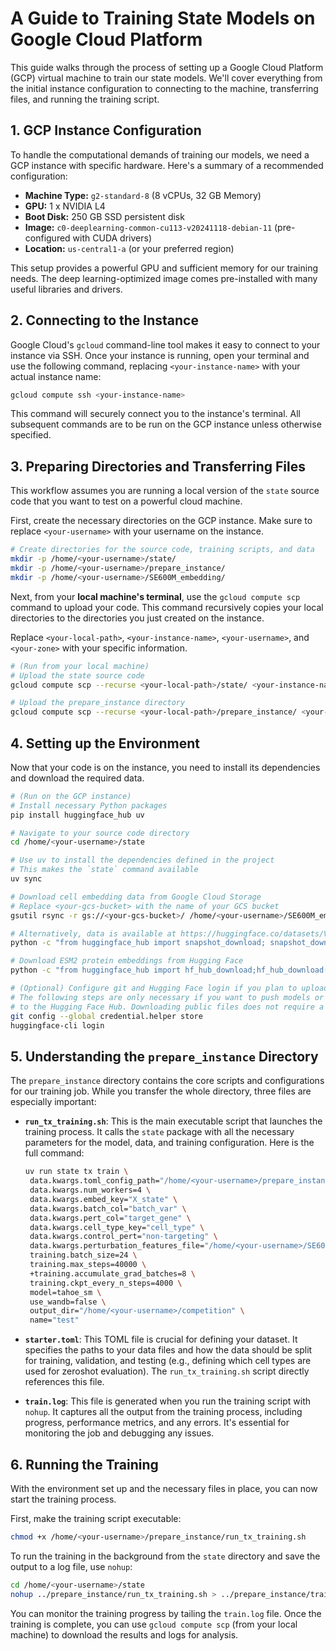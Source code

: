 # A Guide to Training State Models on Google Cloud Platform

This guide walks through the process of setting up a Google Cloud Platform (GCP) virtual machine to train our state models. We'll cover everything from the initial instance configuration to connecting to the machine, transferring files, and running the training script.

## 1. GCP Instance Configuration

To handle the computational demands of training our models, we need a GCP instance with specific hardware. Here's a summary of a recommended configuration:

*   **Machine Type:** `g2-standard-8` (8 vCPUs, 32 GB Memory)
*   **GPU:** 1 x NVIDIA L4
*   **Boot Disk:** 250 GB SSD persistent disk
*   **Image:** `c0-deeplearning-common-cu113-v20241118-debian-11` (pre-configured with CUDA drivers)
*   **Location:** `us-central1-a` (or your preferred region)

This setup provides a powerful GPU and sufficient memory for our training needs. The deep learning-optimized image comes pre-installed with many useful libraries and drivers.

## 2. Connecting to the Instance

Google Cloud's `gcloud` command-line tool makes it easy to connect to your instance via SSH. Once your instance is running, open your terminal and use the following command, replacing `<your-instance-name>` with your actual instance name:

```bash
gcloud compute ssh <your-instance-name>
```

This command will securely connect you to the instance's terminal. All subsequent commands are to be run on the GCP instance unless otherwise specified.

## 3. Preparing Directories and Transferring Files

This workflow assumes you are running a local version of the `state` source code that you want to test on a powerful cloud machine.

First, create the necessary directories on the GCP instance. Make sure to replace `<your-username>` with your username on the instance.

```bash
# Create directories for the source code, training scripts, and data
mkdir -p /home/<your-username>/state/
mkdir -p /home/<your-username>/prepare_instance/
mkdir -p /home/<your-username>/SE600M_embedding/
```

Next, from your **local machine's terminal**, use the `gcloud compute scp` command to upload your code. This command recursively copies your local directories to the directories you just created on the instance.

Replace `<your-local-path>`, `<your-instance-name>`, `<your-username>`, and `<your-zone>` with your specific information.

```bash
# (Run from your local machine)
# Upload the state source code
gcloud compute scp --recurse <your-local-path>/state/ <your-instance-name>:/home/<your-username>/state/ --zone <your-zone>

# Upload the prepare_instance directory
gcloud compute scp --recurse <your-local-path>/prepare_instance/ <your-instance-name>:/home/<your-username>/prepare_instance --zone <your-zone>
```

## 4. Setting up the Environment

Now that your code is on the instance, you need to install its dependencies and download the required data.

```bash
# (Run on the GCP instance)
# Install necessary Python packages
pip install huggingface_hub uv

# Navigate to your source code directory
cd /home/<your-username>/state

# Use uv to install the dependencies defined in the project
# This makes the `state` command available
uv sync

# Download cell embedding data from Google Cloud Storage
# Replace <your-gcs-bucket> with the name of your GCS bucket
gsutil rsync -r gs://<your-gcs-bucket>/ /home/<your-username>/SE600M_embedding/

# Alternatively, data is available at https://huggingface.co/datasets/VirtualCell2025/SE600M-embedding
python -c "from huggingface_hub import snapshot_download; snapshot_download(repo_id='VirtualCell2025/SE600M-embedding', repo_type='dataset', local_dir='/home/<your-username>/SE600M_embedding')"

# Download ESM2 protein embeddings from Hugging Face
python -c "from huggingface_hub import hf_hub_download;hf_hub_download(repo_id='arcinstitute/SE-600M', filename='protein_embeddings.pt',local_dir='/home/<your-username>/SE600M_embedding')"

# (Optional) Configure git and Hugging Face login if you plan to upload results
# The following steps are only necessary if you want to push models or datasets
# to the Hugging Face Hub. Downloading public files does not require a login.
git config --global credential.helper store
huggingface-cli login
```

## 5. Understanding the `prepare_instance` Directory

The `prepare_instance` directory contains the core scripts and configurations for our training job. While you transfer the whole directory, three files are especially important:

*   **`run_tx_training.sh`**: This is the main executable script that launches the training process. It calls the `state` package with all the necessary parameters for the model, data, and training configuration. Here is the full command:

    ```bash
    uv run state tx train \
     data.kwargs.toml_config_path="/home/<your-username>/prepare_instance/starter.toml" \
     data.kwargs.num_workers=4 \
     data.kwargs.embed_key="X_state" \
     data.kwargs.batch_col="batch_var" \
     data.kwargs.pert_col="target_gene" \
     data.kwargs.cell_type_key="cell_type" \
     data.kwargs.control_pert="non-targeting" \
     data.kwargs.perturbation_features_file="/home/<your-username>/SE600M_embedding/protein_embeddings.pt" \
     training.batch_size=24 \
     training.max_steps=40000 \
     +training.accumulate_grad_batches=8 \
     training.ckpt_every_n_steps=4000 \
     model=tahoe_sm \
     use_wandb=false \
     output_dir="/home/<your-username>/competition" \
     name="test"
    ```

*   **`starter.toml`**: This TOML file is crucial for defining your dataset. It specifies the paths to your data files and how the data should be split for training, validation, and testing (e.g., defining which cell types are used for zeroshot evaluation). The `run_tx_training.sh` script directly references this file.

*   **`train.log`**: This file is generated when you run the training script with `nohup`. It captures all the output from the training process, including progress, performance metrics, and any errors. It's essential for monitoring the job and debugging any issues.

## 6. Running the Training

With the environment set up and the necessary files in place, you can now start the training process.

First, make the training script executable:

```bash
chmod +x /home/<your-username>/prepare_instance/run_tx_training.sh
```

To run the training in the background from the `state` directory and save the output to a log file, use `nohup`:

```bash
cd /home/<your-username>/state
nohup ../prepare_instance/run_tx_training.sh > ../prepare_instance/train.log 2>&1 &
```

You can monitor the training progress by tailing the `train.log` file. Once the training is complete, you can use `gcloud compute scp` (from your local machine) to download the results and logs for analysis.
